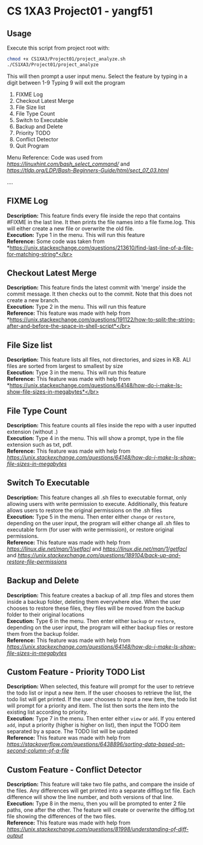 # CS 1XA3 Project01 - yangf51


## Usage
Execute this script from project root with:
```bash
chmod +x CS1XA3/Project01/project_analyze.sh
./CS1XA3/Project01/project_analyze
```

This will then prompt a user input menu.
Select the feature by typing in a digit between 1-9
Typing 9 will exit the program

1. FIXME Log
2. Checkout Latest Merge
3. File Size list
4. File Type Count
5. Switch to Executable
6. Backup and Delete
7. Priority TODO
8. Conflict Detector
9. Quit Program

Menu Reference: Code was used from *https://linuxhint.com/bash_select_command/* and *https://tldp.org/LDP/Bash-Beginners-Guide/html/sect_07_03.html*


....
## FIXME Log
**Description:** This feature finds every file inside the repo that contains #FIXME in the last line. It then prints the file names into a file fixme.log. This will either create a new file or overwrite the old file. </br> 
**Execution:** Type 1 in the menu. This will run this feature</br> 
**Reference:** Some code was taken from *https://unix.stackexchange.com/questions/213610/find-last-line-of-a-file-for-matching-string*</br> 

## Checkout Latest Merge
**Description:** This feature finds the latest commit with 'merge' inside the commit message. It then checks out to the commit. Note that this does not create a new branch.</br> 
**Execution:** Type 2 in the menu. This will run this feature</br> 
**Reference:** This feature was made with help from *https://unix.stackexchange.com/questions/191122/how-to-split-the-string-after-and-before-the-space-in-shell-script*</br> 

## File Size list
**Description:** This feature lists all files, not directories, and sizes in KB. ALl files are sorted from largest to smallest by size </br> 
**Execution:** Type 3 in the menu. This will run this feature</br> 
**Reference:** This feature was made with help from *https://unix.stackexchange.com/questions/64148/how-do-i-make-ls-show-file-sizes-in-megabytes*</br> 

## File Type Count
**Description:** This feature counts all files inside the repo with a user inputted extension (without .) </br> 
**Execution:** Type 4 in the menu. This will show a prompt, type in the file extension such as txt, pdf. </br> 
**Reference:** This feature was made with help from *https://unix.stackexchange.com/questions/64148/how-do-i-make-ls-show-file-sizes-in-megabytes*  </br> 

## Switch To Executable
**Description:** This feature changes all .sh files to executable format, only allowing users with write permission to execute. Additionally, this feature allows users to restore the original permissions on the .sh files </br> 
**Execution:** Type 5 in the menu. Then enter either ```change``` or ```restore```, depending on the user input, the program will either change all .sh files to executable form (for user with write permission), or restore original permissions. </br> 
**Reference:** This feature was made with help from *https://linux.die.net/man/1/setfacl* and *https://linux.die.net/man/1/getfacl* and *https://unix.stackexchange.com/questions/189104/back-up-and-restore-file-permissions*  </br> 

## Backup and Delete
**Description:** This feature creates a backup of all .tmp files and stores them inside a backup folder, deleting them everywhere else. When the user chooses to restore these files, they files will be moved from the backup folder to their original locations </br> 
**Execution:** Type 6 in the menu. Then enter either ```backup``` or ```restore```, depending on the user input, the program will either backup files or restore them from the backup folder. </br> 
**Reference:** This feature was made with help from *https://unix.stackexchange.com/questions/64148/how-do-i-make-ls-show-file-sizes-in-megabytes*  </br> 

## Custom Feature - Priority TODO List 
**Description:** When selected, this feature will prompt for the user to retrieve the todo list or input a new item. If the user chooses to retrieve the list, the todo list will get printed. If the user chooses to input a new item, the todo list will prompt for a priority and item. The list then sorts the item into the existing list according to priority.  </br> 
**Execution:** Type 7 in the menu. Then enter either ```view``` or ```add```. If you entered ```add```, input a priority (higher is higher on list), then input the TODO item separated by a space. The TODO list will be updated </br> 
**Reference:** This feature was made with help from *https://stackoverflow.com/questions/6438896/sorting-data-based-on-second-column-of-a-file*   </br> 

## Custom Feature - Conflict Detector  
**Description:** This feature will take two file paths, and compare the inside of the files. Any differences will get printed into a separate difflog.txt file. Each difference will show the line number, and both versions of that line.  </br> 
**Execution:** Type 8 in the menu, then you will be prompted to enter 2 file paths, one after the other. The feature will create or overwrite the difflog.txt file showing the differences of the two files.  </br> 
**Reference:** This feature was made with help from *https://unix.stackexchange.com/questions/81998/understanding-of-diff-output* </br> 


